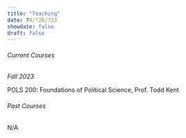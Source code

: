 ```yaml
---
title: "Teaching"
date: ?4/?26/?23
showdate: false
draft: false
---
```



###### Current Courses

*Fall 2023*

POLS 200: Foundations of Political Science, Prof. Todd Kent

###### Past Courses

N/A